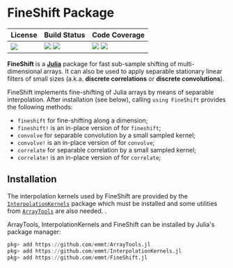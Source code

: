 # FineShift Package

| **License**                     | **Build Status**                                                | **Code Coverage**                                                   |
|:--------------------------------|:----------------------------------------------------------------|:--------------------------------------------------------------------|
| [![][license-img]][license-url] | [![][travis-img]][travis-url] [![][appveyor-img]][appveyor-url] | [![][coveralls-img]][coveralls-url] [![][codecov-img]][codecov-url] |

**FineShift** is a [**Julia**][julia-url] package for fast sub-sample
shifting of multi-dimensional arrays.  It can also be used to apply separable
stationary linear filters of small sizes (a.k.a. **discrete correlations**
or **discrete convolutions**).

FineShift implements fine-shifting of Julia arrays by means of separable
interpolation.  After installation (see below), calling `using FineShift`
provides the following methods:

- `fineshift` for fine-shifting along a dimension;
- `fineshift!` is an in-place version of for `fineshift`;
- `convolve` for separable convolution by a small sampled kernel;
- `convolve!` is an in-place version of for `convolve`;
- `correlate` for separable correlation by a small sampled kernel;
- `correlate!` is an in-place version of for `correlate`;


## Installation

The interpolation kernels used by FineShift are provided by the
[`InterpolationKernels`](https://github.com/emmt/InterpolationKernels.jl)
package which must be installed and some utilities from
[`ArrayTools`](https://github.com/emmt/ArrayTools.jl) are also needed.  .

ArrayTools, InterpolationKernels and FineShift can be installed by Julia's
package manager:

```julia
pkg> add https://github.com/emmt/ArrayTools.jl
pkg> add https://github.com/emmt/InterpolationKernels.jl
pkg> add https://github.com/emmt/FineShift.jl
```

[doc-stable-img]: https://img.shields.io/badge/docs-stable-blue.svg
[doc-stable-url]: https://emmt.github.io/FineShift.jl/stable

[doc-dev-img]: https://img.shields.io/badge/docs-dev-blue.svg
[doc-dev-url]: https://emmt.github.io/FineShift.jl/dev

[license-url]: ./LICENSE.md
[license-img]: http://img.shields.io/badge/license-MIT-brightgreen.svg?style=flat

[travis-img]: https://travis-ci.org/emmt/FineShift.jl.svg?branch=master
[travis-url]: https://travis-ci.org/emmt/FineShift.jl

[appveyor-img]: https://ci.appveyor.com/api/projects/status/github/emmt/FineShift.jl?branch=master
[appveyor-url]: https://ci.appveyor.com/project/emmt/FineShift-jl/branch/master

[coveralls-img]: https://coveralls.io/repos/emmt/FineShift.jl/badge.svg?branch=master&service=github
[coveralls-url]: https://coveralls.io/github/emmt/FineShift.jl?branch=master

[codecov-img]: http://codecov.io/github/emmt/FineShift.jl/coverage.svg?branch=master
[codecov-url]: http://codecov.io/github/emmt/FineShift.jl?branch=master

[julia-url]: https://pkg.julialang.org/
